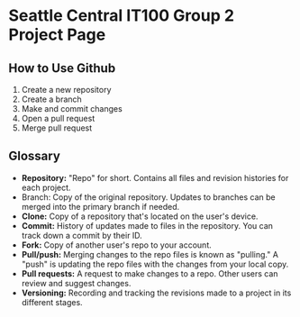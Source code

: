 # Seattle Central IT100 Group 2 Project Page

## How to Use Github
1. Create a new repository
2. Create a branch
3. Make and commit changes 
4. Open a pull request
5. Merge pull request

## Glossary
- **Repository:** "Repo" for short. Contains all files and revision histories for each project.
- Branch: Copy of the original repository. Updates to branches can be merged into the primary branch  if needed. 
- **Clone:** Copy of a repository that's located on the user's device.
- **Commit:** History of updates made to files in the repository. You can track down a commit by their ID. 
- **Fork:** Copy of another user's repo to your account.
- **Pull/push:** Merging changes to the repo files is known as "pulling." A "push" is updating the repo files with the changes from your local copy. 
- **Pull requests:** A request to make changes to a repo. Other users can review and suggest changes. 
- **Versioning:** Recording and tracking the revisions made to a project in its different stages.
